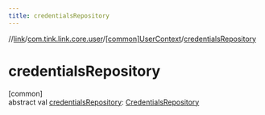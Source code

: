 ```yaml
---
title: credentialsRepository
---
```

//[link](../../../index.html)/[com.tink.link.core.user](../index.html)/[[common]UserContext](index.html)/[credentialsRepository](credentials-repository.html)



# credentialsRepository



[common]\
abstract val [credentialsRepository](credentials-repository.html): [CredentialsRepository](../../com.tink.link.core.credentials/[common]-credentials-repository/index.html)




